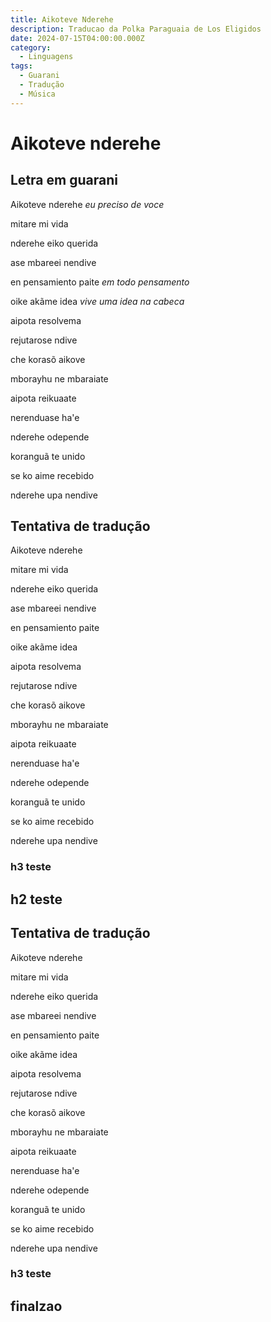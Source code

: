```yaml
---
title: Aikoteve Nderehe
description: Traducao da Polka Paraguaia de Los Eligidos
date: 2024-07-15T04:00:00.000Z
category:
  - Linguagens
tags:
  - Guarani
  - Tradução
  - Música
---
```


# Aikoteve nderehe

## Letra em guarani

Aikoteve nderehe
_eu preciso de voce_

mitare mi vida

nderehe eiko querida

ase mbareei nendive

en pensamiento paite
_em todo pensamento_

oike akãme idea
_vive uma idea na cabeca_

aipota resolvema

rejutarose ndive

che korasõ aikove

mborayhu ne mbaraiate

aipota reikuaate

nerenduase ha'e

nderehe odepende

koranguã te unido

se ko aime recebido

nderehe upa nendive


## Tentativa de tradução

Aikoteve nderehe

mitare mi vida

 nderehe eiko querida

ase mbareei nendive

en pensamiento paite

oike akãme idea

aipota resolvema

rejutarose ndive

che korasõ aikove

mborayhu ne mbaraiate

aipota reikuaate

nerenduase ha'e

nderehe odepende

koranguã te unido

se ko aime recebido

nderehe upa nendive

### h3 teste

## h2 teste


## Tentativa de tradução

Aikoteve nderehe

mitare mi vida

 nderehe eiko querida

ase mbareei nendive

en pensamiento paite

oike akãme idea

aipota resolvema

rejutarose ndive

che korasõ aikove

mborayhu ne mbaraiate

aipota reikuaate

nerenduase ha'e

nderehe odepende

koranguã te unido

se ko aime recebido

nderehe upa nendive

### h3 teste

## finalzao

